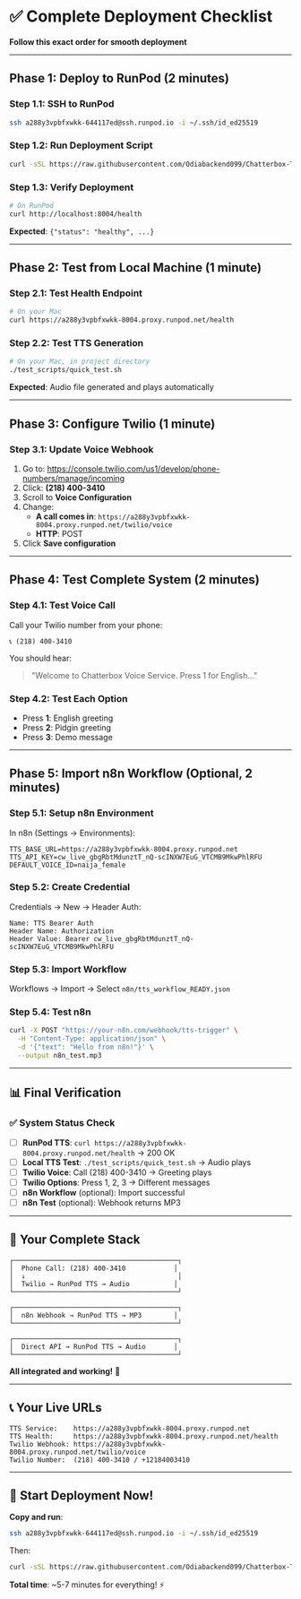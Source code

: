 # ✅ Complete Deployment Checklist

**Follow this exact order for smooth deployment**

---

## Phase 1: Deploy to RunPod (2 minutes)

### Step 1.1: SSH to RunPod
```bash
ssh a288y3vpbfxwkk-644117ed@ssh.runpod.io -i ~/.ssh/id_ed25519
```

### Step 1.2: Run Deployment Script
```bash
curl -sSL https://raw.githubusercontent.com/Odiabackend099/Chatterbox-TTS-/main/runpod/DEPLOY_NOW.sh | bash
```

### Step 1.3: Verify Deployment
```bash
# On RunPod
curl http://localhost:8004/health
```

**Expected**: `{"status": "healthy", ...}`

---

## Phase 2: Test from Local Machine (1 minute)

### Step 2.1: Test Health Endpoint
```bash
# On your Mac
curl https://a288y3vpbfxwkk-8004.proxy.runpod.net/health
```

### Step 2.2: Test TTS Generation
```bash
# On your Mac, in project directory
./test_scripts/quick_test.sh
```

**Expected**: Audio file generated and plays automatically

---

## Phase 3: Configure Twilio (1 minute)

### Step 3.1: Update Voice Webhook

1. Go to: https://console.twilio.com/us1/develop/phone-numbers/manage/incoming
2. Click: **(218) 400-3410**
3. Scroll to **Voice Configuration**
4. Change:
   - **A call comes in**: `https://a288y3vpbfxwkk-8004.proxy.runpod.net/twilio/voice`
   - **HTTP**: POST
5. Click **Save configuration**

---

## Phase 4: Test Complete System (2 minutes)

### Step 4.1: Test Voice Call

Call your Twilio number from your phone:
```
📞 (218) 400-3410
```

You should hear:
> "Welcome to Chatterbox Voice Service. Press 1 for English..."

### Step 4.2: Test Each Option

- Press **1**: English greeting
- Press **2**: Pidgin greeting  
- Press **3**: Demo message

---

## Phase 5: Import n8n Workflow (Optional, 2 minutes)

### Step 5.1: Setup n8n Environment

In n8n (Settings → Environments):
```
TTS_BASE_URL=https://a288y3vpbfxwkk-8004.proxy.runpod.net
TTS_API_KEY=cw_live_gbgRbtMdunztT_nQ-scINXW7EuG_VTCMB9MkwPhlRFU
DEFAULT_VOICE_ID=naija_female
```

### Step 5.2: Create Credential

Credentials → New → Header Auth:
```
Name: TTS Bearer Auth
Header Name: Authorization
Header Value: Bearer cw_live_gbgRbtMdunztT_nQ-scINXW7EuG_VTCMB9MkwPhlRFU
```

### Step 5.3: Import Workflow

Workflows → Import → Select `n8n/tts_workflow_READY.json`

### Step 5.4: Test n8n

```bash
curl -X POST "https://your-n8n.com/webhook/tts-trigger" \
  -H "Content-Type: application/json" \
  -d '{"text": "Hello from n8n!"}' \
  --output n8n_test.mp3
```

---

## 📊 Final Verification

### ✅ System Status Check

- [ ] **RunPod TTS**: `curl https://a288y3vpbfxwkk-8004.proxy.runpod.net/health` → 200 OK
- [ ] **Local TTS Test**: `./test_scripts/quick_test.sh` → Audio plays
- [ ] **Twilio Voice**: Call (218) 400-3410 → Greeting plays
- [ ] **Twilio Options**: Press 1, 2, 3 → Different messages
- [ ] **n8n Workflow** (optional): Import successful
- [ ] **n8n Test** (optional): Webhook returns MP3

---

## 🎯 Your Complete Stack

```
┌─────────────────────────────────────────┐
│  Phone Call: (218) 400-3410            │
│  ↓                                      │
│  Twilio → RunPod TTS → Audio           │
└─────────────────────────────────────────┘

┌─────────────────────────────────────────┐
│  n8n Webhook → RunPod TTS → MP3        │
└─────────────────────────────────────────┘

┌─────────────────────────────────────────┐
│  Direct API → RunPod TTS → Audio       │
└─────────────────────────────────────────┘
```

**All integrated and working!** 🎉

---

## 📞 Your Live URLs

```
TTS Service:    https://a288y3vpbfxwkk-8004.proxy.runpod.net
TTS Health:     https://a288y3vpbfxwkk-8004.proxy.runpod.net/health
Twilio Webhook: https://a288y3vpbfxwkk-8004.proxy.runpod.net/twilio/voice
Twilio Number:  (218) 400-3410 / +12184003410
```

---

## 🚀 Start Deployment Now!

**Copy and run**:
```bash
ssh a288y3vpbfxwkk-644117ed@ssh.runpod.io -i ~/.ssh/id_ed25519
```

Then:
```bash
curl -sSL https://raw.githubusercontent.com/Odiabackend099/Chatterbox-TTS-/main/runpod/DEPLOY_NOW.sh | bash
```

**Total time**: ~5-7 minutes for everything! ⚡


